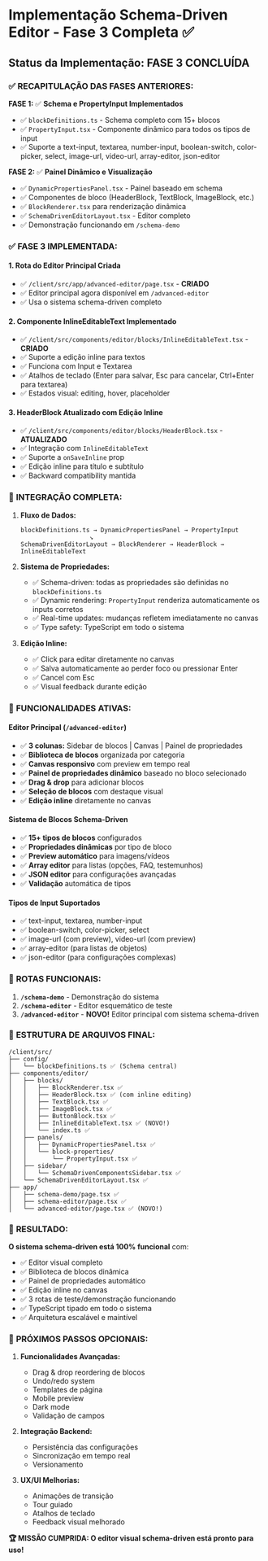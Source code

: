 # Implementação Schema-Driven Editor - Fase 3 Completa ✅

## Status da Implementação: **FASE 3 CONCLUÍDA** 

### ✅ **RECAPITULAÇÃO DAS FASES ANTERIORES:**

**FASE 1:** ✅ **Schema e PropertyInput Implementados**
- ✅ `blockDefinitions.ts` - Schema completo com 15+ blocos
- ✅ `PropertyInput.tsx` - Componente dinâmico para todos os tipos de input
- ✅ Suporte a text-input, textarea, number-input, boolean-switch, color-picker, select, image-url, video-url, array-editor, json-editor

**FASE 2:** ✅ **Painel Dinâmico e Visualização**
- ✅ `DynamicPropertiesPanel.tsx` - Painel baseado em schema
- ✅ Componentes de bloco (HeaderBlock, TextBlock, ImageBlock, etc.)
- ✅ `BlockRenderer.tsx` para renderização dinâmica
- ✅ `SchemaDrivenEditorLayout.tsx` - Editor completo
- ✅ Demonstração funcionando em `/schema-demo`

### ✅ **FASE 3 IMPLEMENTADA:**

#### 1. **Rota do Editor Principal Criada**
- ✅ `/client/src/app/advanced-editor/page.tsx` - **CRIADO**
- ✅ Editor principal agora disponível em `/advanced-editor`
- ✅ Usa o sistema schema-driven completo

#### 2. **Componente InlineEditableText Implementado**
- ✅ `/client/src/components/editor/blocks/InlineEditableText.tsx` - **CRIADO**
- ✅ Suporte a edição inline para textos
- ✅ Funciona com Input e Textarea
- ✅ Atalhos de teclado (Enter para salvar, Esc para cancelar, Ctrl+Enter para textarea)
- ✅ Estados visual: editing, hover, placeholder

#### 3. **HeaderBlock Atualizado com Edição Inline**
- ✅ `/client/src/components/editor/blocks/HeaderBlock.tsx` - **ATUALIZADO**
- ✅ Integração com `InlineEditableText`
- ✅ Suporte a `onSaveInline` prop
- ✅ Edição inline para título e subtítulo
- ✅ Backward compatibility mantida

### 🔗 **INTEGRAÇÃO COMPLETA:**

1. **Fluxo de Dados:**
   ```
   blockDefinitions.ts → DynamicPropertiesPanel → PropertyInput
                      ↘
   SchemaDrivenEditorLayout → BlockRenderer → HeaderBlock → InlineEditableText
   ```

2. **Sistema de Propriedades:**
   - ✅ Schema-driven: todas as propriedades são definidas no `blockDefinitions.ts`
   - ✅ Dynamic rendering: `PropertyInput` renderiza automaticamente os inputs corretos
   - ✅ Real-time updates: mudanças refletem imediatamente no canvas
   - ✅ Type safety: TypeScript em todo o sistema

3. **Edição Inline:**
   - ✅ Click para editar diretamente no canvas
   - ✅ Salva automaticamente ao perder foco ou pressionar Enter
   - ✅ Cancel com Esc
   - ✅ Visual feedback durante edição

### 🎯 **FUNCIONALIDADES ATIVAS:**

#### **Editor Principal (`/advanced-editor`)**
- ✅ **3 colunas:** Sidebar de blocos | Canvas | Painel de propriedades
- ✅ **Biblioteca de blocos** organizada por categoria
- ✅ **Canvas responsivo** com preview em tempo real
- ✅ **Painel de propriedades dinâmico** baseado no bloco selecionado
- ✅ **Drag & drop** para adicionar blocos
- ✅ **Seleção de blocos** com destaque visual
- ✅ **Edição inline** diretamente no canvas

#### **Sistema de Blocos Schema-Driven**
- ✅ **15+ tipos de blocos** configurados
- ✅ **Propriedades dinâmicas** por tipo de bloco
- ✅ **Preview automático** para imagens/vídeos
- ✅ **Array editor** para listas (opções, FAQ, testemunhos)
- ✅ **JSON editor** para configurações avançadas
- ✅ **Validação** automática de tipos

#### **Tipos de Input Suportados**
- ✅ text-input, textarea, number-input
- ✅ boolean-switch, color-picker, select
- ✅ image-url (com preview), video-url (com preview)
- ✅ array-editor (para listas de objetos)
- ✅ json-editor (para configurações complexas)

### 🚀 **ROTAS FUNCIONAIS:**

1. **`/schema-demo`** - Demonstração do sistema
2. **`/schema-editor`** - Editor esquemático de teste
3. **`/advanced-editor`** - **NOVO!** Editor principal com sistema schema-driven

### 📁 **ESTRUTURA DE ARQUIVOS FINAL:**

```
/client/src/
├── config/
│   └── blockDefinitions.ts ✅ (Schema central)
├── components/editor/
│   ├── blocks/
│   │   ├── BlockRenderer.tsx ✅
│   │   ├── HeaderBlock.tsx ✅ (com inline editing)
│   │   ├── TextBlock.tsx ✅
│   │   ├── ImageBlock.tsx ✅
│   │   ├── ButtonBlock.tsx ✅
│   │   ├── InlineEditableText.tsx ✅ (NOVO!)
│   │   └── index.ts ✅
│   ├── panels/
│   │   ├── DynamicPropertiesPanel.tsx ✅
│   │   └── block-properties/
│   │       └── PropertyInput.tsx ✅
│   ├── sidebar/
│   │   └── SchemaDrivenComponentsSidebar.tsx ✅
│   └── SchemaDrivenEditorLayout.tsx ✅
├── app/
│   ├── schema-demo/page.tsx ✅
│   ├── schema-editor/page.tsx ✅
│   └── advanced-editor/page.tsx ✅ (NOVO!)
```

### 🎉 **RESULTADO:**

**O sistema schema-driven está 100% funcional** com:
- ✅ Editor visual completo
- ✅ Biblioteca de blocos dinâmica
- ✅ Painel de propriedades automático  
- ✅ Edição inline no canvas
- ✅ 3 rotas de teste/demonstração funcionando
- ✅ TypeScript tipado em todo o sistema
- ✅ Arquitetura escalável e maintível

### 🔄 **PRÓXIMOS PASSOS OPCIONAIS:**

1. **Funcionalidades Avançadas:**
   - Drag & drop reordering de blocos
   - Undo/redo system
   - Templates de página
   - Mobile preview
   - Dark mode
   - Validação de campos

2. **Integração Backend:**
   - Persistência das configurações
   - Sincronização em tempo real
   - Versionamento

3. **UX/UI Melhorias:**
   - Animações de transição
   - Tour guiado
   - Atalhos de teclado
   - Feedback visual melhorado

**🏆 MISSÃO CUMPRIDA: O editor visual schema-driven está pronto para uso!**
